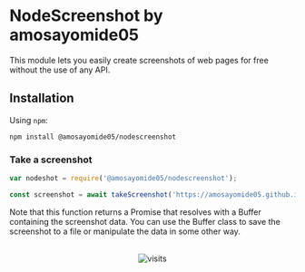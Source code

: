 # NodeScreenshot by amosayomide05
This module lets you easily create screenshots of web pages for free without the use of any API.

## Installation

Using `npm`:

	npm install @amosayomide05/nodescreenshot

### Take a screenshot

```js
var nodeshot = require('@amosayomide05/nodescreenshot');

const screenshot = await takeScreenshot('https://amosayomide05.github.io');
```

Note that this function returns a Promise that resolves with a Buffer containing the screenshot data. You can use the Buffer class to save the screenshot to a file or manipulate the data in some other way.




<p align="center"><br>
<img src="https://visit-counter.vercel.app/counter.png?page=https%3A%2F%2Fgithub.com%2Famoayomide05%2Fchatgpt-whatsapp-bot&s=80&c=00ff00&bg=00000000&no=5&ff=digi" alt="visits">
</p>
